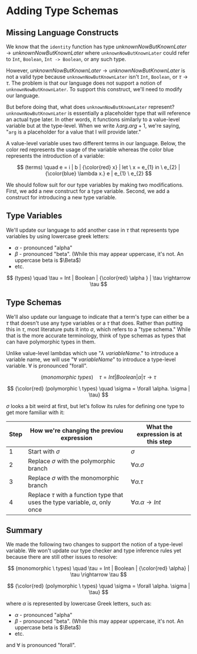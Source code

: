 # Adding Type Schemas

## Missing Language Constructs

We know that the `identity` function has type $unknownNowButKnownLater \rightarrow unknownNowButKnownLater$ where `unknownNowButKnownLater` could refer to `Int`, `Boolean`, `Int -> Boolean`, or any such type.

However, $unknownNowButKnownLater \rightarrow unknownNowButKnownLater$ is not a valid type because `unknownNowButKnownLater` isn't `Int`, `Boolean`, or $\tau \rightarrow \tau$. The problem is that our language does not support a notion of `unknownNowButKnownLater`. To support this construct, we'll need to modify our language.

But before doing that, what does `unknownNowButKnownLater` represent? `unknownNowButKnownLater` is essentially a placeholder type that will reference an actual type later. In other words, it functions similarly to a value-level variable but at the type-level. When we write $\lambda arg. arg + 1$, we're saying, "`arg` is a placeholder for a value that I will provide later."

A value-level variable uses two different terms in our language. Below, the color red represents the usage of the variable whereas the color blue represents the introduction of a variable:

$$
(terms) \quad e = i | b | {\color{red} x} | let \ x = e_{1} in \ e_{2} | {\color{blue} \lambda x.} e | e_{1} \ e_{2}
$$

We should follow suit for our type variables by making two modifications. First, we add a new construct for a type variable. Second, we add a construct for introducing a new type variable.

## Type Variables

We'll update our language to add another case in $\tau$ that represents type variables by using lowercase greek letters:
- $\alpha$ - pronounced "alpha"
- $\beta$ - pronounced "beta". (While this may appear uppercase, it's not. An uppercase beta is $\Beta$)
- etc.

$$
(types) \quad \tau = Int | Boolean | {\color{red} \alpha } | \tau \rightarrow \tau
$$

## Type Schemas

We'll also update our language to indicate that a term's type can either be a $\tau$ that doesn't use any type variables or a $\tau$ that does. Rather than putting this in $\tau$, most literature puts it into $\sigma$, which refers to a "type schema." While that is the more accurate terminology, think of type schemas as types that can have polymorphic types in them.

Unlike value-level lambdas which use "$\lambda \ variableName .$" to introduce a variable name, we will use "$\forall \ variableName$" to introduce a type-level variable. $\forall$ is pronounced "forall".

$$
(monomorphic \ types) \quad \tau = Int | Boolean | \alpha | \tau \rightarrow \tau
$$

$$
{\color{red} (polymorphic \ types) \quad \sigma = \forall \alpha. \sigma | \tau}
$$

$\sigma$ looks a bit weird at first, but let's follow its rules for defining one type to get more familiar with it:

| Step | How we're changing the previou expression | What the expression is at this step |
| - | - | - |
| 1 | Start with $\sigma$ | $\sigma$ |
| 2 | Replace $\sigma$ with the polymorphic branch | $\forall \alpha. \sigma$ |
| 3 | Replace $\sigma$ with the monomorphic branch | $\forall \alpha. \tau$ |
| 4 | Replace $\tau$ with a function type that uses the type variable, $\alpha$, only once | $\forall \alpha. \alpha \rightarrow Int$ |

## Summary

We made the following two changes to support the notion of a type-level variable. We won't update our type checker and type inference rules yet because there are still other issues to resolve:

$$
(monomorphic \ types) \quad \tau = Int | Boolean | {\color{red} \alpha} | \tau \rightarrow \tau
$$

$$
{\color{red} (polymorphic \ types) \quad \sigma = \forall \alpha. \sigma | \tau}
$$

where $\alpha$ is represented by lowercase Greek letters, such as:

- $\alpha$ - pronounced "alpha"
- $\beta$ - pronounced "beta". (While this may appear uppercase, it's not. An uppercase beta is $\Beta$)
- etc.

and $\forall$ is pronounced "forall".
